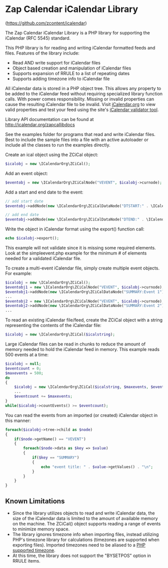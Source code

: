 # Zap Calendar iCalendar Library

(https://github.com/zcontent/icalendar)

The Zap Calendar iCalendar Library is a PHP library for supporting the iCalendar (RFC 5545) standard.

This PHP library is for reading and writing iCalendar formatted feeds and
files. Features of the library include:

- Read AND write support for iCalendar files
- Object based creation and manipulation of iCalendar files
- Supports expansion of RRULE to a list of repeating dates
- Supports adding timezone info to iCalendar file

All iCalendar data is stored in a PHP object tree.
This allows any property to be added to the iCalendar feed without
requiring specialized library function calls.
With power comes responsibility.  Missing or invalid properties can cause
the resulting iCalendar file to be invalid. Visit [iCalendar.org](http://icalendar.org) to view valid
properties and test your feed using the site's [iCalendar validator tool](http://icalendar.org/validator.html).

Library API documentation can be found at http://icalendar.org/zapcallibdocs

See the examples folder for programs that read and write iCalendar files.
Best to include the sample files into a file with an active autoloader or include all the classes to run the examples directly.

Create an ical object using the ZCiCal object:

```php
$icalobj = new \ICalendarOrg\ZCiCal();
```

Add an event object:

```php
$eventobj = new \ICalendarOrg\ZCiCalNode("VEVENT", $icalobj->curnode);
```

Add a start and end date to the event:

```php
// add start date
$eventobj->addNode(new \ICalendarOrg\ZCiCalDataNode("DTSTART:" . \ICalendarOrg\ZCiCal::fromSqlDateTime("2020-01-01 12:00:00")));

// add end date
$eventobj->addNode(new \ICalendarOrg\ZCiCalDataNode("DTEND:" . \ICalendarOrg\ZCiCal::fromSqlDateTime("2020-01-01 13:00:00")));
```

Write the object in iCalendar format using the  export() function call:

```php
echo $icalobj->export();
```

This example will not validate since it is missing some required elements.
Look at the simpleevent.php example for the minimum # of elements
needed for a validated iCalendar file.

To create a multi-event iCalendar file, simply create multiple event objects. For example:

```php
$icalobj = new \ICalendarOrg\ZCiCal();
$eventobj1 = new \ICalendarOrg\ZCiCalNode("VEVENT", $icalobj->curnode);
$eventobj1->addNode(new \ICalendarOrg\ZCiCalDataNode("SUMMARY:Event 1"));
...
$eventobj2 = new \ICalendarOrg\ZCiCalNode("VEVENT", $icalobj->curnode);
$eventobj2->addNode(new \ICalendarOrg\ZCiCalDataNode("SUMMARY:Event 2"));
...
```

To read an existing iCalendar file/feed, create the ZCiCal object with a string representing the contents of the iCalendar file:

```php
$icalobj = new \ICalendarOrg\ZCiCal($icalstring);
```

Large iCalendar files can be read in chunks to reduce the amount of memory needed to hold the iCalendar feed in memory. This example reads 500 events at a time:

```php
$icalobj = null;
$eventcount = 0;
$maxevents = 500;
do
{
	$icalobj = new \ICalendarOrg\ZCiCal($icalstring, $maxevents, $eventcount);
	...
	$eventcount += $maxevents;
}
while($icalobj->countEvents() >= $eventcount);
```

You can read the events from an imported (or created) iCalendar object in this manner:

```php
foreach($icalobj->tree->child as $node)
{
	if($node->getName() == "VEVENT")
	{
		foreach($node->data as $key => $value)
		{
			if($key == "SUMMARY")
			{
				echo "event title: " . $value->getValues() . "\n";
			}
		}
	}
}
```

## Known Limitations

- Since the library utilizes objects to read and write iCalendar data, the
size of the iCalendar data is limited to the amount of available memory on the machine.
The ZCiCal() object supports reading a range of events to minimize memory space.
- The library ignores timezone info when importing files, instead utilizing PHP's timezone
library for calculations (timezones are supported when exporting files).
Imported timezones need to be aliased to a [PHP supported timezone](http://php.net/manual/en/timezones.php).
- At this time, the library does not support the "BYSETPOS" option in RRULE items.


